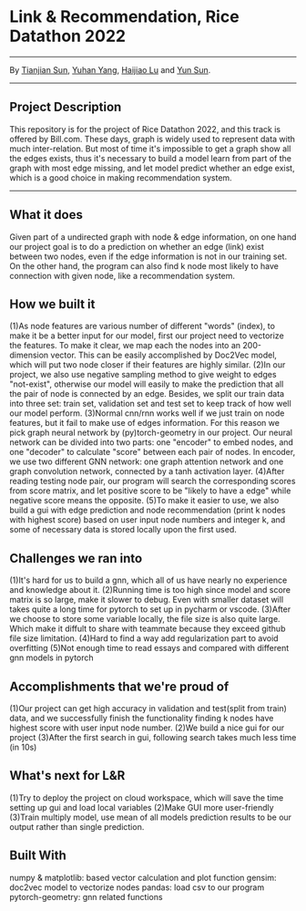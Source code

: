 # Link & Recommendation, Rice Datathon 2022
---
By [Tianjian Sun](https://github.com/TianjianSun), [Yuhan Yang](https://github.com/yune-lilias), [Haijiao Lu](https://github.com/LHJ98) and [Yun Sun]().

---

## Project Description

This repository is for the project of Rice Datathon 2022, and this track is offered by Bill.com. These days, graph is widely used to represent data with much inter-relation. But most of time it's impossible to get a graph show all the edges exists,  thus it's necessary to build a model learn from part of the graph with most edge missing, and let model predict whether an edge exist, which is a good choice in making recommendation system.

---

## What it does
Given part of a undirected graph with node & edge information, on one hand our project goal is to do a prediction on whether an edge (link) exist between two nodes, even if the edge information is not in our training set. On the other hand, the program can also find k node most likely to have connection with given node, like a recommendation system.

## How we built it
(1)As node features are various number of different "words" (index), to make it be a better input for our model, first our project need to vectorize the features. To make it clear, we map each the nodes into an 200-dimension vector. This can be easily accomplished by Doc2Vec model, which will put two node closer if their features are highly similar.
(2)In our project, we also use negative sampling method to give weight to edges "not-exist", otherwise our model will easily to make the prediction that all the pair of node is connected by an edge. Besides, we split our train data into three set: train set, validation set and test set to keep track of how well our model perform.
(3)Normal cnn/rnn works well if we just train on node features, but it fail to make use of edges information. For this reason we pick graph neural network by (py)torch-geometry in our project. Our neural network can be divided into two parts: one "encoder" to embed nodes, and one "decoder" to calculate "score" between each pair of nodes. In encoder, we use two different GNN network: one graph attention network and one graph convolution network, connected by a tanh activation layer.
(4)After reading testing node pair, our program will search the corresponding scores from score matrix, and let positive score to be "likely to have a edge" while negative score means the opposite.
(5)To make it easier to use, we also build a gui with edge prediction and node recommendation (print k nodes with highest score) based on user input node numbers and integer k, and some of necessary data is stored locally upon the first used.

## Challenges we ran into
(1)It's hard for us to build a gnn, which all of us have nearly no experience and knowledge about it.
(2)Running time is too high since model and score matrix is so large, make it slower to debug. Even with smaller dataset will takes quite a long time for pytorch to set up in pycharm or vscode. 
(3)After we choose to store some variable locally, the file size is also quite large. Which make it diffult to share with teammate because they exceed github file size limitation.
(4)Hard to find a way add regularization part to avoid overfitting
(5)Not enough time to read essays and compared with different gnn models in pytorch

## Accomplishments that we're proud of
(1)Our project can get high accuracy in validation and test(split from train) data, and we successfully finish the functionality finding k nodes have highest score with user input node number. 
(2)We build a nice gui for our project
(3)After the first search in gui, following search takes much less time (in 10s) 

## What's next for L&R
(1)Try to deploy the project on cloud workspace, which will save the time setting up gui and load local variables
(2)Make GUI more user-friendly
(3)Train multiply model, use mean of all models prediction results to be our output rather than single prediction.

## Built With
numpy & matplotlib: based vector calculation and plot function
gensim: doc2vec model to vectorize nodes
pandas: load csv to our program
pytorch-geometry: gnn related functions
